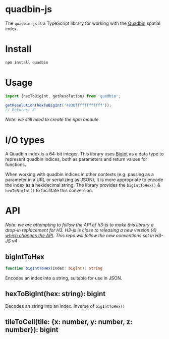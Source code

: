 # quadbin-js

The `quadbin-js` is a TypeScript library for working with the [Quadbin](https://docs.carto.com/analytics-toolbox-bigquery/overview/spatial-indexes/) spatial index.

# Install

```sh
npm install quadbin
```

# Usage

```javascript
import {hexToBigInt, getResolution} from 'quadbin';

getResolution(hexToBigInt('4830ffffffffffff'));
// Returns: 3
```


_Note: we still need to create the npm module_

# I/O types

A Quadbin index is a 64-bit integer. This library uses [BigInt](https://developer.mozilla.org/en-US/docs/Web/JavaScript/Reference/Global_Objects/BigInt) as a data type to represent quadbin indices, both as parameters and return values for functions.

When working with quadbin indices in other contexts (e.g. passing as a parameter in a URL or serializing as JSON), it is more appropriate to encode the index as a hexidecimal string. The library provides the `bigIntToHex()` & `hexToBigInt()` to facilitate this conversion.

# API

_Note: we are attempting to follow the API of h3-js to make this library a drop-in replacement for H3. H3-js is close to releasing a new version (4) [which changes the API](https://h3geo.org/docs/next/library/migration-3.x/functions/). This repo will follow the new conventions set in H3-JS v4_

## bigIntToHex

```typescript
function bigIntToHex(index: bigint): string
```

Encodes an index into a string, suitable for use in JSON.

## hexToBigInt(hex: string): bigint

Decodes an string into an index. Inverse of `bigIntToHex()`

## tileToCell(tile: {x: number, y: number, z: number}): bigint
